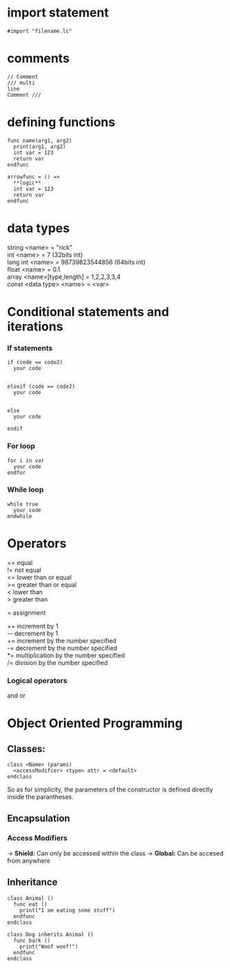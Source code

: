 # import statement
` #import "filename.lc" `


# comments
```
// Comment
/// multi  
line
Comment ///
```


# defining functions
```
func name(arg1, arg2)
  print(arg1, arg2)
  int var = 123
  return var
endfunc

arrowfunc = () =>
  **logic**
  int var = 123
  return var
endfunc
```


# data types
string \<name> = "rick" <br>
int \<name> = 7 (32bits int) <br>
long int \<name> = 98739823544856 (64bits int) <br>
float \<name> = 0.1 <br>
array \<name>[type,length] = 1,2,2,3,3,4 <br>
const \<data type> \<name> = \<var>


# Conditional statements and iterations
### If statements
```
if (code == code2)
  your code


elseif (code == code2)
  your code


else 
  your code

endif
```

### For loop
```
for i in var
  your code
endfor
```

### While loop
```
while true
  your code
endwhile
```


# Operators
== equal <br>
!= not equal <br>
<= lower than or equal <br>
\>= greater than or equal <br>
< lower than <br>
\> greater than <br>

= assignment <br>

++ increment by 1 <br>
-- decrement by 1 <br>
+= increment by the number specified <br>
-= decrement by the number specified <br>
*= multiplication by the number specified <br>
/= division by the number specified <br>

### Logical operators
and
or


# Object Oriented Programming
## Classes:
```
class <Name> (params)
  <accessModifier> <type> attr = <default>
endclass
```
So as for simplicity, the parameters of the constructor is defined directly inside the parantheses.


## Encapsulation
### Access Modifiers
-> **Shield:** Can only be accessed within the class
-> **Global:** Can be accesed from anywhere


## Inheritance 
```
class Animal () 
  func eat () 
    print("I am eating some stuff")
  endfunc
endclass

class Dog inherits Animal () 
  func bark () 
    print("Woof woof!")
  endfunc
endclass
```
